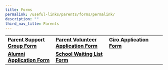 ```yaml
---
title: Forms
permalink: /useful-links/parents/forms/permalink/
description: ""
third_nav_title: Parents
---
```

<table width="861">
<tbody>
<tr>
<td style="width: 234.922px;"><span style="color: #000000;"><a style="color: #000000;" href="https://form.gov.sg/61a5753de6d4250013fdef77"><strong>Parent Support Group Form</strong></a></span></td>
<td style="width: 288.797px;"><span style="color: #000000;"><a style="color: #000000;" href="https://shuqunpri-moe-edu-sg-admin.cwp.sg/wp-content/uploads/2017/03/Parent-VolunteerApplication-Letter.pdf"><strong>Parent Volunteer Application Form</strong></a></span></td>
<td style="width: 315.281px;"><span style="color: #000000;"><a style="color: #000000;" href="https://shuqunpri-moe-edu-sg-admin.cwp.sg/wp-content/uploads/2016/12/GIRO_Form.pdf"><strong>Giro Application Form</strong></a></span></td>
</tr>
<tr>
<td style="width: 234.922px;"><span style="color: #000000;"><a style="color: #000000;" href="https://shuqunpri-moe-edu-sg-admin.cwp.sg/wp-content/uploads/2016/12/Alumni_Form.pdf"><strong>Alumni Application Form</strong></a></span></td>
<td style="width: 288.797px;"><span style="color: #000000;"><a style="color: #000000;" href="https://form.gov.sg/62ccd02bc4c917001335b51d"><strong>School Waiting List Form</strong></a></span></td>
<td style="width: 315.281px;">&nbsp;</td>
</tr>
</tbody>
</table>